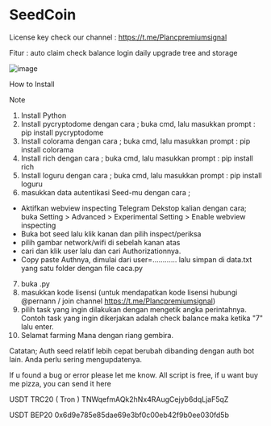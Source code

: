 # SeedCoin


License key check our channel : https://t.me/Plancpremiumsignal

Fitur : 
auto claim
check balance
login daily
upgrade tree and storage


![image](https://github.com/PernanPlanc/SeedCoin/assets/171103676/5953f26d-fa4c-4a03-afc7-374b9dc6b62a)



How to Install 


Note
1. Install Python
2. Install pycryptodome dengan cara ; buka cmd, lalu masukkan prompt : pip install pycryptodome
3. Install colorama dengan cara ; buka cmd, lalu masukkan prompt : pip install colorama
4. Install rich dengan cara ; buka cmd, lalu masukkan prompt : pip install rich 
5. Install loguru dengan cara ; buka cmd, lalu masukkan prompt : pip install loguru
6. masukkan data autentikasi Seed-mu dengan cara ;
- Aktifkan webview inspecting Telegram Dekstop kalian dengan cara; buka Setting > Advanced > Experimental Setting > Enable webview inspecting
- Buka bot seed lalu klik kanan dan pilih inspect/periksa
- pilih gambar network/wifi di sebelah kanan atas
- cari dan klik user lalu dan cari Authorizationnya. 
- Copy paste Authnya, dimulai dari  user=............ lalu simpan di data.txt yang satu folder dengan file caca.py
7. buka .py 
8. masukkan kode lisensi (untuk mendapatkan kode lisensi hubungi @pernann / join channel https://t.me/Plancpremiumsignal)
9. pilih task yang ingin dilakukan dengan mengetik angka perintahnya. Contoh task yang ingin dikerjakan adalah check balance maka ketika "7" lalu enter. 
10. Selamat farming Mana dengan riang gembira.

Catatan; Auth seed relatif lebih cepat berubah dibanding dengan auth bot lain. Anda perlu sering mengupdatenya.


If u found a bug or error please let me know. All script is free, if u want buy  me pizza, you can send it here


USDT TRC20 ( Tron )
TNWqefmAQk2hNx4RAugCejyb6dqLjaF5qZ

USDT BEP20
0x6d9e785e85dae69e3bf0c00eb42f9b0ee030fd5b

